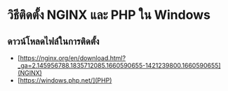 # วิธีติดตั้ง NGINX และ PHP ใน Windows

## ดาวน์โหลดไฟล์ในการติดตั้ง
- [https://nginx.org/en/download.html?_ga=2.145956788.1835712085.1660590655-1421239800.1660590655](NGINX)
- [https://windows.php.net/](PHP)
